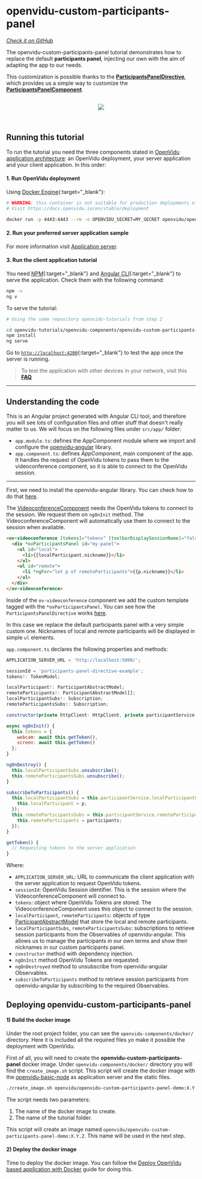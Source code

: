 # openvidu-custom-participants-panel

<a href="https://github.com/OpenVidu/openvidu-tutorials/tree/master/openvidu-components/openvidu-custom-participants-panel" target="_blank"><i class="icon ion-social-github"> Check it on GitHub</i></a>

The openvidu-custom-participants-panel tutorial demonstrates how to replace the default **participants panel**, injecting our own with the aim of adapting the app to our needs.

This customization is possible thanks to the [**ParticipantsPanelDirective**](api/openvidu-angular/directives/ParticipantsPanelDirective.html), which provides us a simple way to customize the [**ParticipantsPanelComponent**](api/openvidu-angular/components/ParticipantsPanelComponent.html).

<p align="center" style="margin-top: 30px">
  <img class="img-responsive" style="max-width: 80%" src="img/components/participants-panel.png">
</p>

<br>

## Running this tutorial

To run the tutorial you need the three components stated in [OpenVidu application architecture](developing-your-video-app/#openvidu-application-architecture): an OpenVidu deployment, your server application and your client application. In this order:

#### 1. Run OpenVidu deployment

Using [Docker Engine](https://docs.docker.com/engine/){:target="_blank"}:

```bash
# WARNING: this container is not suitable for production deployments of OpenVidu
# Visit https://docs.openvidu.io/en/stable/deployment

docker run -p 4443:4443 --rm -e OPENVIDU_SECRET=MY_SECRET openvidu/openvidu-dev:2.30.0
```

#### 2. Run your preferred server application sample

For more information visit [Application server](application-server/).

<div id="application-server-wrapper"></div>
<script src="js/load-common-template.js" data-pathToFile="server-application-samples.html" data-elementId="application-server-wrapper" data-runAnchorScript="false" data-useCurrentVersion="true"></script>

#### 3. Run the client application tutorial

You need [NPM](https://docs.npmjs.com/downloading-and-installing-node-js-and-npm){:target="_blank"} and [Angular CLI](https://angular.io/cli){:target="_blank"} to serve the application. Check them with the following command:

```bash
npm -v
ng v
```

To serve the tutorial:

```bash
# Using the same repository openvidu-tutorials from step 2

cd openvidu-tutorials/openvidu-components/openvidu-custom-participants-panel
npm install
ng serve
```

Go to [`http://localhost:4200`](http://localhost:4200){:target="_blank"} to test the app once the server is running.

> To test the application with other devices in your network, visit this **[FAQ](troubleshooting/#3-test-applications-in-my-network-with-multiple-devices)**

---

## Understanding the code

This is an Angular project generated with Angular CLI tool, and therefore you will see lots of configuration files and other stuff that doesn't really matter to us. We will focus on the following files under `src/app/` folder:

- `app.module.ts`: defines the AppComponent module where we import and configure the [openvidu-angular](api/openvidu-angular/) library.
- `app.component.ts`: defines *AppComponent*, main component of the app. It handles the request of OpenVidu tokens to pass them to the videoconference component, so it is able to connect to the OpenVidu session.

---

First, we need to install the openvidu-angular library. You can check how to do that [here](api/openvidu-angular/).

The [VideoconferenceComponent](api/openvidu-angular/components/VideoconferenceComponent.html) needs the OpenVidu tokens to connect to the session. We request them on `ngOnInit` method. The VideoconferenceComponent will automatically use them to connect to the session when available.

```html
<ov-videoconference [tokens]="tokens" [toolbarDisplaySessionName]="false" (onSessionCreated)="subscribeToParticipants()">
  <div *ovParticipantsPanel id="my-panel">
    <ul id="local">
      <li>{{localParticipant.nickname}}</li>
    </ul>
    <ul id="remote">
      <li *ngFor="let p of remoteParticipants">{{p.nickname}}</li>
    </ul>
  </div>
</ov-videoconference>
```

Inside of the `ov-videoconference` component we add the custom template tagged with the `*ovParticipantsPanel`. You can see how the `ParticipantsPanelDirective` works [here](api/openvidu-angular/directives/ParticipantsPanelDirective.html).

In this case we replace the default participants panel with a very simple custom one. Nicknames of local and remote participants will be displayed in simple `ul` elements.

`app.component.ts` declares the following properties and methods:

```javascript
APPLICATION_SERVER_URL = 'http://localhost:5000/';

sessionId = 'participants-panel-directive-example';
tokens!: TokenModel;

localParticipant!: ParticipantAbstractModel;
remoteParticipants!: ParticipantAbstractModel[];
localParticipantSubs!: Subscription;
remoteParticipantsSubs!: Subscription;

constructor(private httpClient: HttpClient, private participantService: ParticipantService) { }

async ngOnInit() {
  this.tokens = {
    webcam: await this.getToken(),
    screen: await this.getToken()
  };
}

ngOnDestroy() {
  this.localParticipantSubs.unsubscribe();
  this.remoteParticipantsSubs.unsubscribe();
}

subscribeToParticipants() {
  this.localParticipantSubs = this.participantService.localParticipantObs.subscribe((p) => {
    this.localParticipant = p;
  });
  this.remoteParticipantsSubs = this.participantService.remoteParticipantsObs.subscribe((participants) => {
    this.remoteParticipants = participants;
  });
}

getToken() {
  // Requesting tokens to the server application
}
```

Where:

- `APPLICATION_SERVER_URL`: URL to communicate the client application with the server application to request OpenVidu tokens.
- `sessionId`: OpenVidu Session identifier. This is the session where the VideoconferenceComponent will connect to.
- `tokens`: object where OpenVidu Tokens are stored. The VideoconferenceComponent uses this object to connect to the session.
- `localParticipant`, `remoteParticipants`: objects of type [ParticipantAbstractModel](api/openvidu-angular/classes/ParticipantAbstractModel.html) that store the local and remote participants.
- `localParticipantSubs`, `remoteParticipantsSubs`: subscriptions to retrieve session participants from the Observables of openvidu-angular. This allows us to manage the participants in our own terms and show their nicknames in our custom participants panel.
- `constructor` method with dependency injection.
- `ngOnInit` method OpenVidu Tokens are requested.
- `ngOnDestroyed` method to unsubscribe from openvidu-angular Observables.
- `subscribeToParticipants` method to retrieve session participants from openvidu-angular by subscribing to the required Observables.

## Deploying openvidu-custom-participants-panel

#### 1) Build the docker image

Under the root project folder, you can see the `openvidu-components/docker/` directory. Here it is included all the required files yo make it possible the deployment with OpenVidu.

First of all, you will need to create the **openvidu-custom-participants-panel** docker image. Under `openvidu-components/docker/` directory you will find the `create_image.sh` script. This script will create the docker image with the [openvidu-basic-node](application-server/openvidu-basic-node/) as application server and the static files.

```bash
./create_image.sh openvidu/openvidu-custom-participants-panel-demo:X.Y.Z openvidu-custom-participants-panel
```

The script needs two parameters:

1. The name of the docker image to create.
2. The name of the tutorial folder.

This script will create an image named `openvidu/openvidu-custom-participants-panel-demo:X.Y.Z`. This name will be used in the next step.

#### 2) Deploy the docker image

Time to deploy the docker image. You can follow the [Deploy OpenVidu based application with Docker](deployment/deploying-openvidu-apps/#with-docker) guide for doing this.
